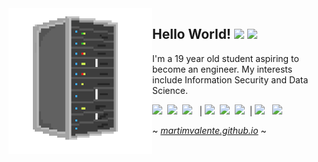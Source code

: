 <img align="left" src="assets/server.png" width="230">

## Hello World! <img src="https://media.giphy.com/media/hvRJCLFzcasrR4ia7z/giphy.gif" width="25px"> ![](https://visitor-badge.glitch.me/badge?page_id=martimvalente.martimvalente)


I'm a 19 year old student aspiring to become an engineer.
My interests include Information Security and Data Science.

<span><img src="https://cdn.jsdelivr.net/gh/devicons/devicon@latest/icons/javascript/javascript-original.svg" width="35px"/></span>&nbsp;
<span><img src="https://cdn.jsdelivr.net/gh/devicons/devicon/icons/r/r-original.svg" width="35px"/></span>&nbsp;
<span><img src="https://cdn.jsdelivr.net/gh/devicons/devicon/icons/python/python-original.svg" width="35px"/></span>&nbsp;&nbsp; |
<span><img src="https://cdn.jsdelivr.net/gh/devicons/devicon@latest/icons/git/git-original.svg" width="35px"/></span>&nbsp;
<span><img src="https://cdn.jsdelivr.net/gh/devicons/devicon/icons/bash/bash-original.svg" width="35px"/></span>&nbsp;
<span><img src="https://cdn.jsdelivr.net/gh/devicons/devicon/icons/linux/linux-original.svg" width="35px"/></span>&nbsp; |
<span><img src="https://cdn.jsdelivr.net/gh/devicons/devicon@latest/icons/html5/html5-plain.svg" width="35px"/></span>&nbsp;&nbsp;
<span><img src="https://cdn.jsdelivr.net/gh/devicons/devicon@latest/icons/css3/css3-plain.svg" width="35px"/></span>&nbsp;

~ [_martimvalente.github.io_](https://martimvalente.github.io/) ~
